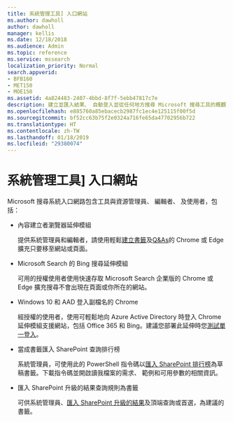 ```yaml
---
title: 系統管理工具] 入口網站
ms.author: dawholl
author: dawholl
manager: kellis
ms.date: 12/18/2018
ms.audience: Admin
ms.topic: reference
ms.service: mssearch
localization_priority: Normal
search.appverid:
- BFB160
- MET150
- MOE150
ms.assetid: 4a824483-2407-4bbd-8f7f-5ebb47817c7e
description: 建立並匯入結果、 自動登入並從任何地方搜尋 Microsoft 搜尋工具的概觀
ms.openlocfilehash: e885760a85ebacecb2987fc1ec4e125115f00f5d
ms.sourcegitcommit: bf52cc63b75f2e0324a716fe65da47702956b722
ms.translationtype: HT
ms.contentlocale: zh-TW
ms.lasthandoff: 01/18/2019
ms.locfileid: "29380074"
---
```

# <a name="admin-portal-tools"></a>系統管理工具] 入口網站

Microsoft 搜尋系統入口網路包含工具與資源管理員、 編輯者、 及使用者，包括：
  
- 內容建立者瀏覽器延伸模組
    
    提供系統管理員和編輯者，請使用輕鬆[建立書籤](create-bookmarks.md)及[Q&As](create-qas.md)的 Chrome 或 Edge 擴充只要移至網站或頁面。 
    
- Microsoft Search 的 Bing 搜尋延伸模組
    
    可用的授權使用者使用快速存取 Microsoft Search 企業版的 Chrome 或 Edge 擴充搜尋不會出現在頁面或你所在的網站。
    
- Windows 10 和 AAD 登入副檔名的 Chrome
    
    經授權的使用者，使用可輕鬆地向 Azure Active Directory 時登入 Chrome 延伸模組支援網站，包括 Office 365 和 Bing。建議您部署此延伸時您[測試單一登入](test-single-sign-on.md)。
    
- 當成書籤匯入 SharePoint 查詢排行榜
    
    系統管理員，可使用此的 PowerShell 指令碼以[匯入 SharePoint 排行榜](import-sharepoint-promoted-results-and-top-queries.md)為草稿書籤。下載指令碼並開啟讀我檔案的需求、 範例和可用參數的相關資訊。 
    
- 匯入 SharePoint 升級的結果查詢規則為書籤
    
    可供系統管理員、[匯入 SharePoint 升級的結果](import-sharepoint-promoted-results-and-top-queries.md)及頂端查詢或首選，為建議的書籤。 

  

